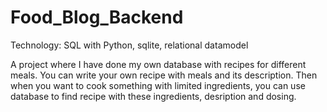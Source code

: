 # Food_Blog_Backend

Technology: SQL with Python, sqlite, relational datamodel

A project where I have done my own database with recipes for different meals. You can write your own recipe with meals and its description. 
Then when you want to cook something with limited ingredients, you can use database to find recipe with these ingredients, desription and dosing. 
